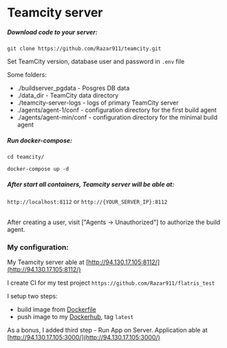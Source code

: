 # Teamcity server
##### Download code to your server:

```
git clone https://github.com/Razar911/teamcity.git
```

Set TeamCity version, database user and password in `.env` file

Some folders:
* ./buildserver_pgdata - Posgres DB data
* ./data_dir - TeamCity data directory
* ./teamcity-server-logs - logs of primary TeamCity server
* ./agents/agent-1/conf - configuration directory for the first build agent
* ./agents/agent-min/conf - configuration directory for the minimal build agent

##### Run docker-compose:
```
cd teamcity/

docker-compose up -d
```

##### After start all containers, Teamcity server will be able at:

`http://localhost:8112` or `http://{YOUR_SERVER_IP}:8112`

<br>
After creating a user, visit ["Agents -> Unauthorized"] to authorize the build agent.

### My configuration:

My Teamcity server able at [http://94.130.17.105:8112/](http://94.130.17.105:8112/)

I create CI for my test project `https://github.com/Razar911/flatris_test`

I setup two steps:
* build image from [Dockerfile](https://github.com/Razar911/flatris_test/blob/0a065640107ebb4e82c73e5b3f23d2890c723a39/Dockerfile)
* push image to my [Dockerhub](https://hub.docker.com/repository/docker/dockerbarabash/flatris-test/general), tag `latest`

As a bonus, I added third step - Run App on Server. Application able at [http://94.130.17.105:3000/](http://94.130.17.105:3000/)
